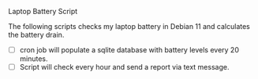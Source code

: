 Laptop Battery Script

The following scripts checks my laptop battery in Debian 11 and calculates the battery drain.

* [ ] cron job will populate a sqlite database with battery levels every 20 minutes.
* [ ] Script will check every hour and send a report via text message.
